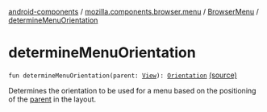 [android-components](../../index.md) / [mozilla.components.browser.menu](../index.md) / [BrowserMenu](index.md) / [determineMenuOrientation](./determine-menu-orientation.md)

# determineMenuOrientation

`fun determineMenuOrientation(parent: `[`View`](https://developer.android.com/reference/android/view/View.html)`): `[`Orientation`](-orientation/index.md) [(source)](https://github.com/mozilla-mobile/android-components/blob/master/components/browser/menu/src/main/java/mozilla/components/browser/menu/BrowserMenu.kt#L94)

Determines the orientation to be used for a menu based on the positioning of the [parent](determine-menu-orientation.md#mozilla.components.browser.menu.BrowserMenu.Companion$determineMenuOrientation(android.view.View)/parent) in the layout.

